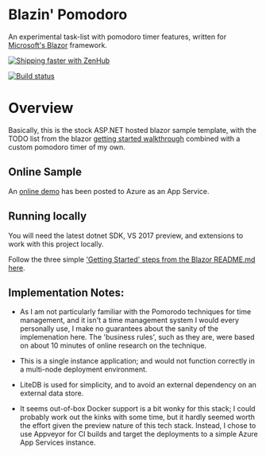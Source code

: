 # Blazin' Pomodoro

An experimental task-list with pomodoro timer features, written for [Microsoft's Blazor](https://github.com/aspnet/Blazor) framework.

[![Shipping faster with ZenHub](https://cdn.rawgit.com/ZenHubIO/support/master/zenhub-badge.svg)](https://zenhub.com)

[![Build status](https://ci.appveyor.com/api/projects/status/5lhjs3c6sfq4h726?svg=true)](https://ci.appveyor.com/project/StephenRedd/blazin-pomodoro)

# Overview

Basically, this is the stock ASP.NET hosted blazor sample template, with the TODO list from the blazor [getting started walkthrough](https://blogs.msdn.microsoft.com/webdev/2018/03/22/get-started-building-net-web-apps-in-the-browser-with-blazor) combined with a custom pomodoro timer of my own. 

## Online Sample

An [online demo](https://blazinpomodorosample.azurewebsites.net) has been posted to Azure as an App Service.

## Running locally

You will need the latest dotnet SDK, VS 2017 preview, and extensions to work with this project locally. 

Follow the three simple ['Getting Started' steps from the Blazor README.md here](https://github.com/aspnet/Blazor#getting-started). 

## Implementation Notes:

- As I am not particularly familiar with the Pomorodo techniques for time management, and it isn't a time management system I would every personally use, I make no guarantees about the sanity of the implemenation here. The 'business rules', such as they are, were based on about 10 minutes of online research on the technique.

- This is a single instance application; and would not function correctly in a multi-node deployment environment.

- LiteDB is used for simplicity, and to avoid an external dependency on an external data store.

- It seems out-of-box Docker support is a bit wonky for this stack; I could probably work out the kinks with some time, but it hardly seemed worth the effort given the preview nature of this tech stack. Instead, I chose to use Appveyor for CI builds and target the deployments to a simple Azure App Services instance.